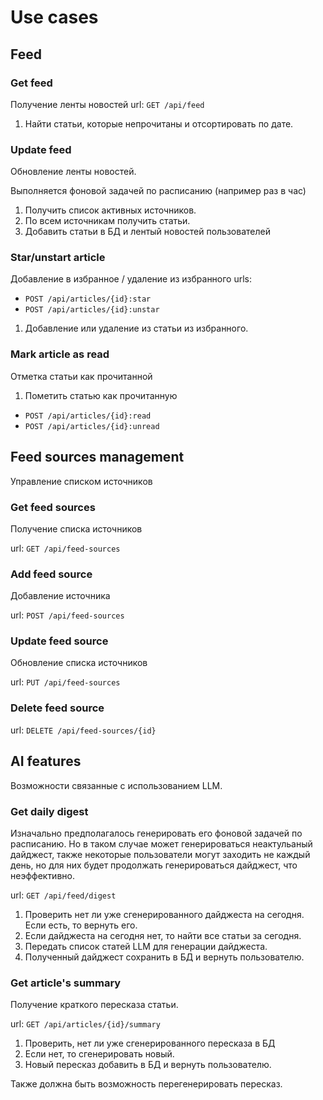 # Use cases

## Feed

### Get feed

Получение ленты новостей
url: `GET /api/feed`

1. Найти статьи, которые непрочитаны и отсортировать по дате.

### Update feed

Обновление ленты новостей.

Выполняется фоновой задачей по расписанию (например раз в час)

1. Получить список активных источников.
2. По всем источникам получить статьи.
3. Добавить статьи в БД и лентый новостей пользователей

### Star/unstart article

Добавление в избранное / удаление из избранного
urls:
- `POST /api/articles/{id}:star`
- `POST /api/articles/{id}:unstar`

1. Добавление или удаление из статьи из избранного.

### Mark article as read

Отметка статьи как прочитанной

1. Пометить статью как прочитанную

- `POST /api/articles/{id}:read`
- `POST /api/articles/{id}:unread`

## Feed sources management

Управление списком источников

### Get feed sources

Получение списка источников

url: `GET /api/feed-sources`

### Add feed source

Добавление источника

url: `POST /api/feed-sources`

### Update feed source

Обновление списка источников

url: `PUT /api/feed-sources`

### Delete feed source

url: `DELETE /api/feed-sources/{id}`

## AI features

Возможности связанные с использованием LLM.

### Get daily digest

Изначально предполагалось генерировать его фоновой задачей
по расписанию. Но в таком случае может генерироваться неактульаный
дайджест, также некоторые пользователи могут заходить не каждый 
день, но для них будет продолжать генерироваться дайджест, что
неэффективно.

url: `GET /api/feed/digest`

1. Проверить нет ли уже сгенерированного дайджеста на сегодня. 
Если есть, то вернуть его.
2. Если дайджеста на сегодня нет, то найти все статьи за сегодня.
3. Передать список статей LLM для генерации дайджеста.
4. Полученный дайджест сохранить в БД и вернуть пользователю.

### Get article's summary

Получение краткого пересказа статьи.

url: `GET /api/articles/{id}/summary`

1. Проверить, нет ли уже сгенерированного пересказа в БД
2. Если нет, то сгенерировать новый.
3. Новый пересказ добавить в БД и вернуть пользователю.

Также должна быть возможность перегенерировать пересказ.